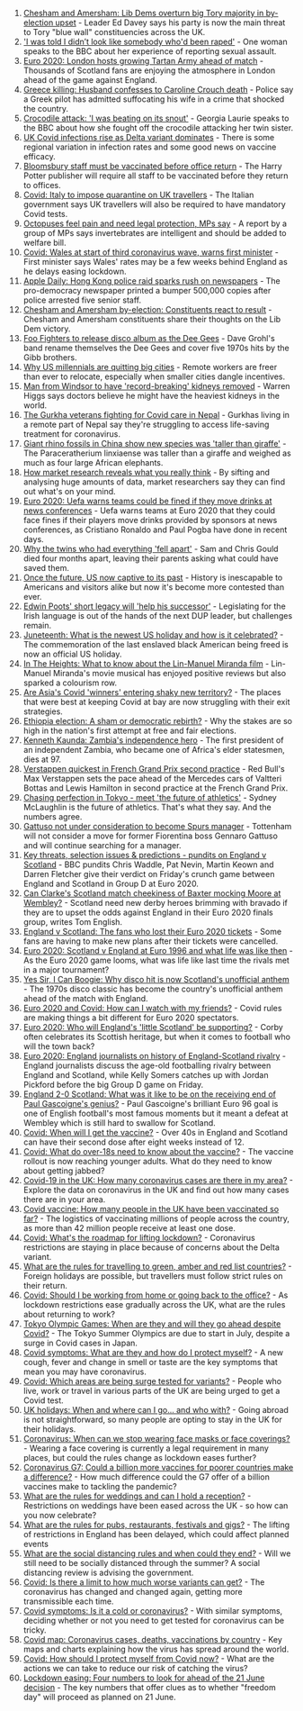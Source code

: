 1. [Chesham and Amersham: Lib Dems overturn big Tory majority in by-election upset](https://www.bbc.co.uk/news/uk-england-beds-bucks-herts-57472032) - Leader Ed Davey says his party is now the main threat to Tory "blue wall" constituencies across the UK.
2. ['I was told I didn’t look like somebody who'd been raped'](https://www.bbc.co.uk/news/uk-57522348) - One woman speaks to the BBC about her experience of reporting sexual assault.
3. [Euro 2020: London hosts growing Tartan Army ahead of match](https://www.bbc.co.uk/news/uk-scotland-57516928) - Thousands of Scotland fans are enjoying the atmosphere in London ahead of the game against England.
4. [Greece killing: Husband confesses to Caroline Crouch death](https://www.bbc.co.uk/news/world-europe-57523469) - Police say a Greek pilot has admitted suffocating his wife in a crime that shocked the country.
5. [Crocodile attack: 'I was beating on its snout'](https://www.bbc.co.uk/news/world-57524164) - Georgia Laurie speaks to the BBC about how she fought off the crocodile attacking her twin sister.
6. [UK Covid infections rise as Delta variant dominates](https://www.bbc.co.uk/news/health-57525891) - There is some regional variation in infection rates and some good news on vaccine efficacy.
7. [Bloomsbury staff must be vaccinated before office return](https://www.bbc.co.uk/news/business-57481895) - The Harry Potter publisher will require all staff to be vaccinated before they return to offices.
8. [Covid: Italy to impose quarantine on UK travellers](https://www.bbc.co.uk/news/uk-wales-politics-57531054) - The Italian government says UK travellers will also be required to have mandatory Covid tests.
9. [Octopuses feel pain and need legal protection, MPs say](https://www.bbc.co.uk/news/newsbeat-57528249) - A report by a group of MPs says invertebrates are intelligent and should be added to welfare bill.
10. [Covid: Wales at start of third coronavirus wave, warns first minister](https://www.bbc.co.uk/news/uk-wales-politics-57526273) - First minister says Wales' rates may be a few weeks behind England as he delays easing lockdown.
11. [Apple Daily: Hong Kong police raid sparks rush on newspapers](https://www.bbc.co.uk/news/world-asia-china-57523209) - The pro-democracy newspaper printed a bumper 500,000 copies after police arrested five senior staff.
12. [Chesham and Amersham by-election: Constituents react to result](https://www.bbc.co.uk/news/uk-england-beds-bucks-herts-57524463) - Chesham and Amersham constituents share their thoughts on the Lib Dem victory.
13. [Foo Fighters to release disco album as the Dee Gees](https://www.bbc.co.uk/news/entertainment-arts-57524428) - Dave Grohl's band rename themselves the Dee Gees and cover five 1970s hits by the Gibb brothers.
14. [Why US millennials are quitting big cities](https://www.bbc.co.uk/news/world-us-canada-57516592) - Remote workers are freer than ever to relocate, especially when smaller cities dangle incentives.
15. [Man from Windsor to have 'record-breaking' kidneys removed](https://www.bbc.co.uk/news/uk-england-berkshire-57513054) - Warren Higgs says doctors believe he might have the heaviest kidneys in the world.
16. [The Gurkha veterans fighting for Covid care in Nepal](https://www.bbc.co.uk/news/world-asia-57517327) - Gurkhas living in a remote part of Nepal say they're struggling to access life-saving treatment for coronavirus.
17. [Giant rhino fossils in China show new species was 'taller than giraffe'](https://www.bbc.co.uk/news/world-asia-china-57522468) - The Paraceratherium linxiaense was taller than a giraffe and weighed as much as four large African elephants.
18. [How market research reveals what you really think](https://www.bbc.co.uk/news/business-57399780) - By sifting and analysing huge amounts of data, market researchers say they can find out what's on your mind.
19. [Euro 2020: Uefa warns teams could be fined if they move drinks at news conferences](https://www.bbc.co.uk/sport/football/57517337) - Uefa warns teams at Euro 2020 that they could face fines if their players move drinks provided by sponsors at news conferences, as Cristiano Ronaldo and Paul Pogba have done in recent days.
20. [Why the twins who had everything 'fell apart'](https://www.bbc.co.uk/news/uk-england-cambridgeshire-57088395) - Sam and Chris Gould died four months apart, leaving their parents asking what could have saved them.
21. [Once the future, US now captive to its past](https://www.bbc.co.uk/news/world-us-canada-57517781) - History is inescapable to Americans and visitors alike but now it's become more contested than ever.
22. [Edwin Poots' short legacy will 'help his successor'](https://www.bbc.co.uk/news/uk-northern-ireland-57528349) - Legislating for the Irish language is out of the hands of the next DUP leader, but challenges remain.
23. [Juneteenth: What is the newest US holiday and how is it celebrated?](https://www.bbc.co.uk/news/world-us-canada-57515192) - The commemoration of the last enslaved black American being freed is now an official US holiday.
24. [In The Heights: What to know about the Lin-Manuel Miranda film](https://www.bbc.co.uk/news/entertainment-arts-57356251) - Lin-Manuel Miranda's movie musical has enjoyed positive reviews but also sparked a colourism row.
25. [Are Asia's Covid 'winners' entering shaky new territory?](https://www.bbc.co.uk/news/world-asia-57492961) - The places that were best at keeping Covid at bay are now struggling with their exit strategies.
26. [Ethiopia election: A sham or democratic rebirth?](https://www.bbc.co.uk/news/world-africa-57467645) - Why the stakes are so high in the nation's first attempt at free and fair elections.
27. [Kenneth Kaunda: Zambia's independence hero](https://www.bbc.co.uk/news/world-africa-16039411) - The first president of an independent Zambia, who became one of Africa's elder statesmen, dies at 97.
28. [Verstappen quickest in French Grand Prix second practice](https://www.bbc.co.uk/sport/formula1/57531397) - Red Bull's Max Verstappen sets the pace ahead of the Mercedes cars of Valtteri Bottas and Lewis Hamilton in second practice at the French Grand Prix.
29. [Chasing perfection in Tokyo - meet 'the future of athletics'](https://www.bbc.co.uk/sport/athletics/57488846) - Sydney McLaughlin is the future of athletics. That's what they say. And the numbers agree.
30. [Gattuso not under consideration to become Spurs manager](https://www.bbc.co.uk/sport/football/57523565) - Tottenham will not consider a move for former Fiorentina boss Gennaro Gattuso and will continue searching for a manager.
31. [Key threats, selection issues & predictions - pundits on England v Scotland](https://www.bbc.co.uk/sport/football/57511830) - BBC pundits Chris Waddle, Pat Nevin, Martin Keown and Darren Fletcher give their verdict on Friday's crunch game between England and Scotland in Group D at Euro 2020.
32. [Can Clarke's Scotland match cheekiness of Baxter mocking Moore at Wembley?](https://www.bbc.co.uk/sport/football/57523616) - Scotland need new derby heroes brimming with bravado if they are to upset the odds against England in their Euro 2020 finals group, writes Tom English.
33. [England v Scotland: The fans who lost their Euro 2020 tickets](https://www.bbc.co.uk/news/uk-57510839) - Some fans are having to make new plans after their tickets were cancelled.
34. [Euro 2020: Scotland v England at Euro 1996 and what life was like then](https://www.bbc.co.uk/news/newsbeat-57334461) - As the Euro 2020 game looms, what was life like last time the rivals met in a major tournament?
35. [Yes Sir, I Can Boogie: Why disco hit is now Scotland's unofficial anthem](https://www.bbc.co.uk/news/uk-scotland-54930718) - The 1970s disco classic has become the country's unofficial anthem ahead of the match with England.
36. [Euro 2020 and Covid: How can I watch with my friends?](https://www.bbc.co.uk/news/uk-57386719) - Covid rules are making things a bit different for Euro 2020 spectators.
37. [Euro 2020: Who will England's 'little Scotland' be supporting?](https://www.bbc.co.uk/news/uk-england-northamptonshire-57504032) - Corby often celebrates its Scottish heritage, but when it comes to football who will the town back?
38. [Euro 2020: England journalists on history of England-Scotland rivalry](https://www.bbc.co.uk/sport/av/football/57505176) - England journalists discuss the age-old footballing rivalry between England and Scotland, while Kelly Somers catches up with Jordan Pickford before the big Group D game on Friday.
39. [England 2-0 Scotland: What was it like to be on the receiving end of Paul Gascoigne's genius?](https://www.bbc.co.uk/sport/football/52915690) - Paul Gascoigne's brilliant Euro 96 goal is one of English football's most famous moments but it meant a defeat at Wembley which is still hard to swallow for Scotland.
40. [Covid: When will I get the vaccine?](https://www.bbc.co.uk/news/health-55045639) - Over 40s in England and Scotland can have their second dose after eight weeks instead of 12.
41. [Covid: What do over-18s need to know about the vaccine?](https://www.bbc.co.uk/news/health-57273875) - The vaccine rollout is now reaching younger adults. What do they need to know about getting jabbed?
42. [Covid-19 in the UK: How many coronavirus cases are there in my area?](https://www.bbc.co.uk/news/uk-51768274) - Explore the data on coronavirus in the UK and find out how many cases there are in your area.
43. [Covid vaccine: How many people in the UK have been vaccinated so far?](https://www.bbc.co.uk/news/health-55274833) - The logistics of vaccinating millions of people across the country, as more than 42 million people receive at least one dose.
44. [Covid: What's the roadmap for lifting lockdown?](https://www.bbc.co.uk/news/explainers-52530518) - Coronavirus restrictions are staying in place because of concerns about the Delta variant.
45. [What are the rules for travelling to green, amber and red list countries?](https://www.bbc.co.uk/news/explainers-52544307) - Foreign holidays are possible, but travellers must follow strict rules on their return.
46. [Covid: Should I be working from home or going back to the office?](https://www.bbc.co.uk/news/business-52567567) - As lockdown restrictions ease gradually across the UK, what are the rules about returning to work?
47. [Tokyo Olympic Games: When are they and will they go ahead despite Covid?](https://www.bbc.co.uk/news/world-asia-57240044) - The Tokyo Summer Olympics are due to start in July, despite a surge in Covid cases in Japan.
48. [Covid symptoms: What are they and how do I protect myself?](https://www.bbc.co.uk/news/health-51048366) - A new cough, fever and change in smell or taste are the key symptoms that mean you may have coronavirus.
49. [Covid: Which areas are being surge tested for variants?](https://www.bbc.co.uk/news/explainers-54872039) - People who live, work or travel in various parts of the UK are being urged to get a Covid test.
50. [UK holidays: When and where can I go... and who with?](https://www.bbc.co.uk/news/explainers-52646738) - Going abroad is not straightforward, so many people are opting to stay in the UK for their holidays.
51. [Coronavirus: When can we stop wearing face masks or face coverings?](https://www.bbc.co.uk/news/health-51205344) - Wearing a face covering is currently a legal requirement in many places, but could the rules change as lockdown eases further?
52. [Coronavirus G7: Could a billion more vaccines for poorer countries make a difference?](https://www.bbc.co.uk/news/57427877) - How much difference could the G7 offer of a billion vaccines make to tackling the pandemic?
53. [What are the rules for weddings and can I hold a reception?](https://www.bbc.co.uk/news/explainers-52811509) - Restrictions on weddings have been eased across the UK - so how can you now celebrate?
54. [What are the rules for pubs, restaurants, festivals and gigs?](https://www.bbc.co.uk/news/business-52977388) - The lifting of restrictions in England has been delayed, which could affect planned events
55. [What are the social distancing rules and when could they end?](https://www.bbc.co.uk/news/uk-51506729) - Will we still need to be socially distanced through the summer? A social distancing review is advising the government.
56. [Covid: Is there a limit to how much worse variants can get?](https://www.bbc.co.uk/news/health-57431420) - The coronavirus has changed and changed again, getting more transmissible each time.
57. [Covid symptoms: Is it a cold or coronavirus?](https://www.bbc.co.uk/news/health-54145299) - With similar symptoms, deciding whether or not you need to get tested for coronavirus can be tricky.
58. [Covid map: Coronavirus cases, deaths, vaccinations by country](https://www.bbc.co.uk/news/world-51235105) - Key maps and charts explaining how the virus has spread around the world.
59. [Covid: How should I protect myself from Covid now?](https://www.bbc.co.uk/news/health-57087517) - What are the actions we can take to reduce our risk of catching the virus?
60. [Lockdown easing: Four numbers to look for ahead of the 21 June decision](https://www.bbc.co.uk/news/57403888) - The key numbers that offer clues as to whether "freedom day" will proceed as planned on 21 June.

